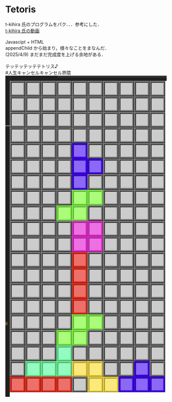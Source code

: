# Tetoris
t-kihira 氏のプログラムをパク．．．参考にした．<br>
[t-kihira 氏の動画](https://www.youtube.com/watch?v=-tc-Pog0zXs&ab_channel=%E3%83%8B%E3%82%B3%E3%83%8B%E3%82%B3%E3%83%97%E3%83%AD%E3%82%B0%E3%83%A9%E3%83%9F%E3%83%B3%E3%82%B0) <br><br>
Javascipt + HTML <br>
appendChild から始まり，様々なことをまなんだ． <br>
(2025/4/9) まだまだ完成度を上げる余地がある．<br><br>
テッテッテッテテトリス♪ <br>
#人生キャンセルキャンセル界隈 <br>
![tetoris](tetoris.png)
